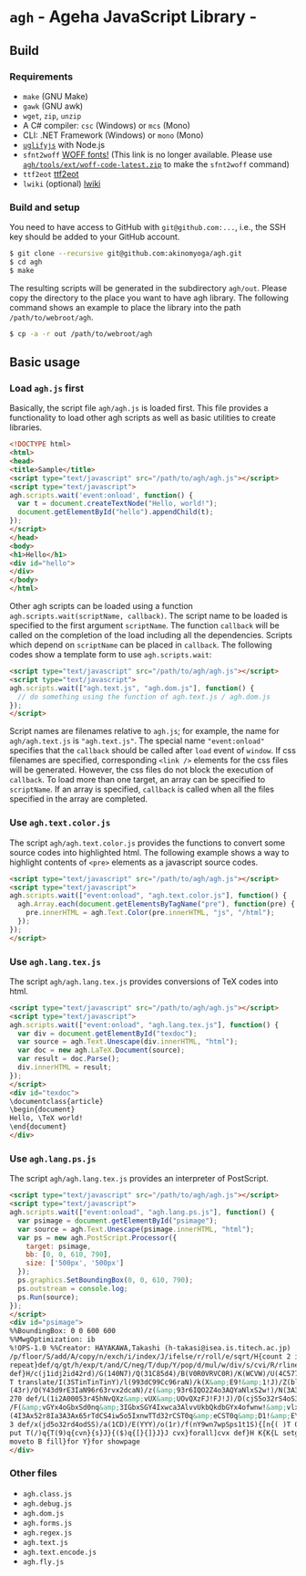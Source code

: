 # `agh` - Ageha JavaScript Library -

## Build

### Requirements

- `make` (GNU Make)
- `gawk` (GNU awk)
- `wget`, `zip`, `unzip`
- A C# compiler: `csc` (Windows) or `mcs` (Mono)
- CLI: .NET Framework (Windows) or `mono` (Mono)
- [`uglifyjs`](https://github.com/mishoo/UglifyJS2) with Node.js
- `sfnt2woff` [WOFF fonts!](http://people.mozilla.org/~jkew/woff/) (This link is no longer available. Please use [`agh/tools/ext/woff-code-latest.zip`](https://github.com/akinomyoga/agh/blob/master/tools/ext/woff-code-latest.zip) to make the `sfnt2woff` command)
- `ttf2eot` [ttf2eot](https://github.com/metaflop/ttf2eot)
- `lwiki` (optional) [lwiki](https://github.com/akinomyoga/lwiki)

### Build and setup

You need to have access to GitHub with `git@github.com:...`, i.e., the SSH key should be added to your GitHub account.

```bash
$ git clone --recursive git@github.com:akinomyoga/agh.git
$ cd agh
$ make
```

The resulting scripts will be generated in the subdirectory `agh/out`.
Please copy the directory to the place you want to have agh library.
The following command shows an example to place the library into the path `/path/to/webroot/agh`.

```bash
$ cp -a -r out /path/to/webroot/agh
```

## Basic usage

### Load `agh.js` first
Basically, the script file `agh/agh.js` is loaded first.
This file provides a functionality to load other agh scripts as well as basic utilities to create libraries.

```html
<!DOCTYPE html>
<html>
<head>
<title>Sample</title>
<script type="text/javascript" src="/path/to/agh/agh.js"></script>
<script type="text/javascript">
agh.scripts.wait('event:onload', function() {
  var t = document.createTextNode("Hello, world!");
  document.getElementById("hello").appendChild(t);
});
</script>
</head>
<body>
<h1>Hello</h1>
<div id="hello">
</div>
</body>
</html>
```

Other agh scripts can be loaded using a function `agh.scripts.wait(scriptName, callback)`.
The script name to be loaded is specified to the first argument `scriptName`.
The function `callback` will be called on the completion of the load including all the dependencies.
Scripts which depend on `scriptName` can be placed in `callback`.
The following codes show a template form to use `agh.scripts.wait`:

```html
<script type="text/javascript" src="/path/to/agh/agh.js"></script>
<script type="text/javascript">
agh.scripts.wait(["agh.text.js", "agh.dom.js"], function() {
  // do something using the function of agh.text.js / agh.dom.js
});
</script>
```

Script names are filenames relative to `agh.js`;
for example, the name for `agh/agh.text.js` is `"agh.text.js"`.
The special name `"event:onload"` specifies that the `callback` should be called after `load` event of `window`.
If css filenames are specified, corresponding `<link />` elements for the css files will be generated.
However, the css files do not block the execution of `callback`.
To load more than one target, an array can be specified to `scriptName`.
If an array is specified, `callback` is called when all the files specified in the array are completed.


### Use `agh.text.color.js`
The script `agh/agh.text.color.js` provides the functions to convert some source codes into highlighted html.
The following example shows a way to highlight contents of `<pre>` elements as a javascript source codes.

```html
<script type="text/javascript" src="/path/to/agh/agh.js"></script>
<script type="text/javascript">
agh.scripts.wait(["event:onload", "agh.text.color.js"], function() {
  agh.Array.each(document.getElementsByTagName("pre"), function(pre) {
    pre.innerHTML = agh.Text.Color(pre.innerHTML, "js", "/html");
  });
});
</script>
```

### Use `agh.lang.tex.js`
The script `agh/agh.lang.tex.js` provides conversions of TeX codes into html.

```html
<script type="text/javascript" src="/path/to/agh/agh.js"></script>
<script type="text/javascript">
agh.scripts.wait(["event:onload", "agh.lang.tex.js"], function() {
  var div = document.getElementById("texdoc");
  var source = agh.Text.Unescape(div.innerHTML, "html");
  var doc = new agh.LaTeX.Document(source);
  var result = doc.Parse();
  div.innerHTML = result;
});
</script>
<div id="texdoc">
\documentclass{article}
\begin{document}
Hello, \TeX world!
\end{document}
</div>
```

### Use `agh.lang.ps.js`
The script `agh/agh.lang.tex.js` provides an interpreter of PostScript.

```html
<script type="text/javascript" src="/path/to/agh/agh.js"></script>
<script type="text/javascript">
agh.scripts.wait(["event:onload", "agh.lang.ps.js"], function() {
  var psimage = document.getElementById("psimage");
  var source = agh.Text.Unescape(psimage.innerHTML, "html");
  var ps = new agh.PostScript.Processor({
    target: psimage,
    bb: [0, 0, 610, 790],
    size: ['500px', '500px']
  });
  ps.graphics.SetBoundingBox(0, 0, 610, 790);
  ps.outstream = console.log;
  ps.Run(source);
});
</script>
<div id="psimage">
%%BoundingBox: 0 0 600 600
%%MwgOptimization: ib
%!OPS-1.0 %%Creator: HAYAKAWA,Takashi (h-takasi@isea.is.titech.ac.jp)
/p/floor/S/add/A/copy/n/exch/i/index/J/ifelse/r/roll/e/sqrt/H{count 2 idiv exch
repeat}def/q/gt/h/exp/t/and/C/neg/T/dup/Y/pop/d/mul/w/div/s/cvi/R/rlineto{load
def}H/c(j1idj2id42rd)/G(140N7)/Q(31C85d4)/B(V0R0VRVC0R)/K(WCVW)/U(4C577d7)300
T translate/I(3STinTinTinY)/l(993dC99Cc96raN)/k(X&amp;E9!&amp;1!J)/Z(blxC1SdC9n5dh)/j
(43r)/O(Y43d9rE3IaN96r63rvx2dcaN)/z(&amp;93r6IQO2Z4o3AQYaNlxS2w!)/N(3A3Axe1nwc)/W
270 def/L(1i2A00053r45hNvQXz&amp;vUX&amp;UOvQXzFJ!FJ!J)/D(cjS5o32rS4oS3o)/v(6A)/b(7o)
/F(&amp;vGYx4oGbxSd0nq&amp;3IGbxSGY4Ixwca3AlvvUkbQkdbGYx4ofwnw!&amp;vlx2w13wSb8Z4wS!J!)/X
(4I3Ax52r8Ia3A3Ax65rTdCS4iw5o5IxnwTTd32rCST0q&amp;eCST0q&amp;D1!&amp;EYE0!J!&amp;EYEY0!J0q)/V
3 def/x(jd5o32rd4odSS)/a(1CD)/E(YYY)/o(1r)/f(nY9wn7wpSps1t1S){[n{( )T 0 4 3 r
put T(/)q{T(9)q{cvn}{s}J}{($)q{[}{]}J}J cvx}forall]cvx def}H K{K{L setgray
moveto B fill}for Y}for showpage
</div>
```

### Other files

- `agh.class.js`
- `agh.debug.js`
- `agh.dom.js`
- `agh.forms.js`
- `agh.regex.js`
- `agh.text.js`
- `agh.text.encode.js`
- `agh.fly.js`
